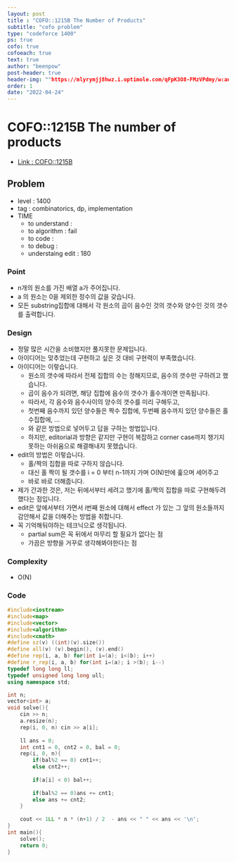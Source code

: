 ```yaml
---
layout: post
title : "COFO::1215B The Number of Products"
subtitle: "cofo problem"
type: "codeforce 1400"
ps: true
cofo: true
cofoeach: true
text: true
author: "beenpow"
post-header: true
header-img: ""https://mlyrymjj8hwz.i.optimole.com/qFpK3O8-FMzVPdmy/w:auto/h:auto/q:auto/https://goodness-exchange.com/wp-content/uploads/2021/09/39089535924_99832d7740_k-1.jpg
order: 1
date: "2022-04-24"
---
```

# COFO::1215B The number of products
- [Link : COFO::1215B](https://codeforces.com/problemset/problem/1215/B)


## Problem 

- level : 1400
- tag : combinatorics, dp, implementation
- TIME
  - to understand    : 
  - to algorithm     : fail
  - to code          :
  - to debug         :
  - understaing edit : 180

### Point
- n개의 원소를 가진 배열 a가 주어집니다.
- a 의 원소는 0을 제외한 정수의 값을 갖습니다.
- 모든 substring집합에 대해서 각 원소의 곱이 음수인 것의 갯수와 양수인 것의 갯수를 출력합니다.

### Design
- 정말 많은 시간을 소비했지만 풀지못한 문제입니다.
- 아이디어는 맞추었는데 구현하고 싶은 것 대비 구현력이 부족했습니다.
- 아이디어는 이렇습니다.
  - 원소의 갯수에 따라서 전체 집합의 수는 정해지므로, 음수의 갯수만 구하려고 했습니다.
  - 곱이 음수가 되려면, 해당 집합에 음수의 갯수가 홀수개이면 만족됩니다.
  - 따라서, 각 음수와 음수사이의 양수의 갯수를 미리 구해두고,
  - 첫번째 음수까지 있던 양수들은 짝수 집합에, 두번째 음수까지 있던 양수들은 홀수집합에, ...
  - 와 같은 방법으로 넣어두고 답을 구하는 방법입니다.
  - 하지만, editorial과 방향은 같지만 구현이 복잡하고 corner case까지 챙기지 못하는 아쉬움으로 해결해내지 못했습니다.
- edit의 방법은 이렇습니다.
  - 홀/짝의 집합을 따로 구하지 않습니다.
  - 대신 홀 짝이 될 갯수를 i = 0 부터 n-1까지 가며 O(N)만에 훑으며 세어주고
  - 바로 바로 더해줍니다.
- 제가 간과한 것은, 저는 뒤에서부터 세려고 했기에 홀/짝의 집합을 따로 구현해두려했다는 점입니다.
- edit은 앞에서부터 가면서 i번째 원소에 대해서 effect 가 있는 그 앞의 원소들까지 감안해서 값을 더해주는 방법을 취합니다.
- 꼭 기억해둬야하는 테크닉으로 생각됩니다.
  - partial sum은 꼭 뒤에서 마무리 할 필요가 없다는 점
  - 가끔은 방향을 거꾸로 생각해봐야한다는 점

### Complexity
- O(N)

### Code

```cpp
#include<iostream>
#include<map>
#include<vector>
#include<algorithm>
#include<cmath>
#define sz(v) ((int)(v).size())
#define all(v) (v).begin(), (v).end()
#define rep(i, a, b) for(int i=(a); i<(b); i++)
#define r_rep(i, a, b) for(int i=(a); i >(b); i--)
typedef long long ll;
typedef unsigned long long ull;
using namespace std;

int n;
vector<int> a;
void solve(){
    cin >> n;
    a.resize(n);
    rep(i, 0, n) cin >> a[i];
    
    ll ans = 0;
    int cnt1 = 0, cnt2 = 0, bal = 0;
    rep(i, 0, n){
        if(bal%2 == 0) cnt1++;
        else cnt2++;
        
        if(a[i] < 0) bal++;
        
        if(bal%2 == 0)ans += cnt1;
        else ans += cnt2;
    }
    
    cout << 1LL * n * (n+1) / 2  - ans << " " << ans << '\n';
}
int main(){
    solve();
    return 0;
}
```
